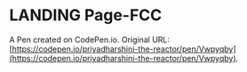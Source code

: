 # LANDING Page-FCC

A Pen created on CodePen.io. Original URL: [https://codepen.io/priyadharshini-the-reactor/pen/Vwpyqby](https://codepen.io/priyadharshini-the-reactor/pen/Vwpyqby).


